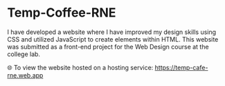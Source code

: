 # Temp-Coffee-RNE
I have developed a website where I have improved my design skills using CSS and utilized JavaScript to create elements within HTML. This website was submitted as a front-end project for the Web Design course at the college lab.


🌐 To view the website hosted on a hosting service: https://temp-cafe-rne.web.app
